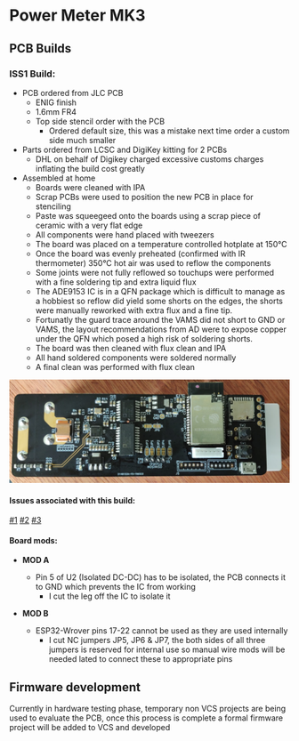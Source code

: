 # Power Meter MK3

## PCB Builds

### ISS1 Build:
- PCB ordered from JLC PCB
  - ENIG finish
  - 1.6mm FR4
  - Top side stencil order with the PCB
    - Ordered default size, this was a mistake next time order a custom side much smaller
- Parts ordered from LCSC and DigiKey kitting for 2 PCBs
  - DHL on behalf of Digikey charged excessive customs charges inflating the build cost greatly
- Assembled at home
  - Boards were cleaned with IPA
  - Scrap PCBs were used to position the new PCB in place for stenciling
  - Paste was squeegeed onto the boards using a scrap piece of ceramic with a very flat edge
  - All components were hand placed with tweezers
  - The board was placed on a temperature controlled hotplate at 150°C
  - Once the board was evenly preheated (confirmed with IR thermometer) 350°C hot air was used to reflow the components
  - Some joints were not fully reflowed so touchups were performed with a fine soldering tip and extra liquid flux
  - The ADE9153 IC is in a QFN package which is difficult to manage as a hobbiest so reflow did yield some shorts on the edges, the shorts were manually reworked with extra flux and a fine tip.
  - Fortunatly the guard trace around the VAMS did not short to GND or VAMS, the layout recommendations from AD were to expose copper under the QFN which posed a high risk of soldering shorts.
  - The board was then cleaned with flux clean and IPA
  - All hand soldered components were soldered normally
  - A final clean was performed with flux clean
  
![ISS1 Build](/img/ISS1-MOD-A-B.png)

#### Issues associated with this build:
[#1](/../../issues/1) [#2](/../../issues/2) [#3](/../../issues/3)
#### Board mods:
- **MOD A** 
  - Pin 5 of U2 (Isolated DC-DC) has to be isolated, the PCB connects it to GND which prevents the IC from working
     - I cut the leg off the IC to isolate it

- **MOD B** 
  - ESP32-Wrover pins 17-22 cannot be used as they are used internally
     - I cut NC jumpers JP5, JP6 & JP7, the both sides of all three jumpers is reserved for internal use so manual wire mods will be needed lated to connect these to appropriate pins
  

## Firmware development

Currently in hardware testing phase, temporary non VCS projects are being used to evaluate the PCB, once this process is complete a formal firmware project will be added to VCS and developed
